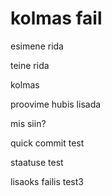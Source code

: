 # kolmas fail

esimene rida

teine rida


kolmas

proovime hubis lisada

mis siin?

quick commit test

staatuse test

lisaoks failis test3
